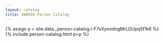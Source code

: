 ```yaml
---
layout: catalog
title: SWERIK Person Catalog
---
```

{% assign p = site.data._person-catalog.i-F7sXynodngMrLGUpq5f1k6 %}
{% include person-catalog.html p=p %}

